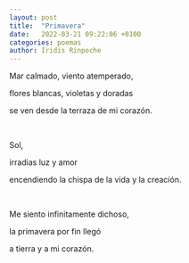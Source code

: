 ```yaml
---
layout: post
title:  "Primavera"
date:   2022-03-21 09:22:06 +0100
categories: poemas
author: Iridis Rinpoche
---
```


Mar calmado, viento atemperado,

flores blancas, violetas y doradas

se ven desde la terraza de mi corazón.

<br>

Sol, 

irradias luz y amor

encendiendo la chispa de la vida y la creación.

<br>

Me siento infinitamente dichoso,

la primavera por fin llegó

a tierra y a mi corazón.